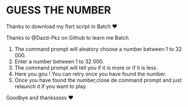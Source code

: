 # GUESS THE NUMBER

Thanks to download my fisrt script in Batch ❤️

Thanks to @Dazd-Pkz on Github to learn me Batch

1) The command prompt will aleatory choose a number between 1 to 32 000.
2) Enter a number between 1 to 32 000.
3) The command prompt will tell you if it is more or if it is less.
4) Here you gou ! You can retry once you have found the number.
5) Once you have found the number,close de command prompt and just relaunch it if you want to play.

Goodbye and thanksssss ❤️
